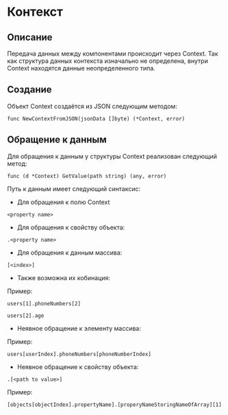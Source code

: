 # Контекст

## Описание

Передача данных между компонентами происходит через Context.
Так как структура данных контекста изначально не определена, внутри 
Context находятся данные неопределенного типа.


## Создание 

Объект Context создаётся из JSON следующим методом:

```golang
func NewContextFromJSON(jsonData []byte) (*Context, error) 
```

## Обращение к данным

Для обращения к данным у структуры Context реализован следующий метод:

```golang
func (d *Context) GetValue(path string) (any, error)
```

Путь к данным имеет следующий синтаксис:


- Для обращения к полю Context
```
<property name>
```

- Для обращения к свойству объекта:
```
.<property name>
```

- Для обращения к данным массива:
```
[<index>]
```

- Также возможна их кобинация:

Пример:
```
users[1].phoneNumbers[2]
```
```
users[2].age
```

- Неявное обращение к элементу массива:

Пример:
```
users[userIndex].phoneNumbers[phoneNumberIndex]
```

- Неявное обращение к свойствy объекта:
```
.[<path to value>]
```

Пример:
```
[objects[objectIndex].propertyName].[properyNameStoringNameOfArray][1]
```

